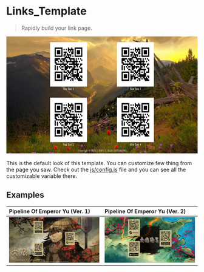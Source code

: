 # Links_Template
> Rapidly build your link page.

<p align="center">
  <img src="./screenshot/screenshot_00.png" width="609" height="308"/>
</p>

This is the default look of this template. You can customize few thing from
the page you saw. Check out the [js/config.js]("./js/config.js") file and you 
can see all the customizable variable there.

## Examples

|Pipeline Of Emperor Yu (Ver. 1)  | Pipeline Of Emperor Yu (Ver. 2) |
|:---|:---|
|<img src="./screenshot/screenshot_01.png"/>|<img src="./screenshot/screenshot_02.png"/>|
